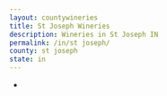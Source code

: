 ```yaml
---
layout: countywineries
title: St Joseph Wineries
description: Wineries in St Joseph IN
permalink: /in/st joseph/
county: st joseph
state: in
---
```

-
